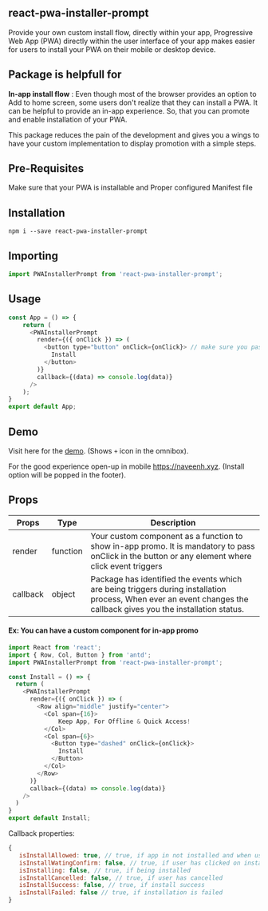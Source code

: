 
## **react-pwa-installer-prompt**

Provide your own custom install flow, directly within your app,  Progressive Web App (PWA) directly within the user interface of your app makes easier for users to install your PWA on their mobile or desktop device. 
    
## Package is helpfull for

**In-app install flow** : Even though most of the browser provides an option to Add to home screen, some users don't realize that they can install a PWA. It can be helpful to provide an in-app experience. So, that you can promote and enable installation of your PWA.

This package reduces the pain of the development and gives you a wings to have your custom implementation to display promotion with a simple steps.

## Pre-Requisites
Make sure that your PWA is installable and Proper configured Manifest file

## Installation
    npm i --save react-pwa-installer-prompt

## Importing
```javascript
import PWAInstallerPrompt from 'react-pwa-installer-prompt';
``` 
## Usage
```javascript
const App = () => {
	return (
	  <PWAInstallerPrompt 
	    render={({ onClick }) => (
	      <button type="button" onClick={onClick}> // make sure you pass onClick
	        Install
	      </button>
	    )}
	    callback={(data) => console.log(data)} 
	  />
	);
}
export default App;
```

## Demo
Visit here for the [demo](https://bit.ly/33QBYj9). (Shows `+` icon in the omnibox).

For the good experience open-up in mobile https://naveenh.xyz. (Install option will be popped in the footer).

## Props
|Props| Type |Description|
|--|--|--|
| render | function  | Your custom component as a function to show in-app promo. It is mandatory to pass onClick in the button or any element where click event triggers| 
|callback|object|Package has identified the events which are being triggers during installation process, When ever an event changes the callback gives you the installation status. |


#### Ex: You can have a custom component for in-app promo
```javascript
import React from 'react';
import { Row, Col, Button } from 'antd';
import PWAInstallerPrompt from 'react-pwa-installer-prompt';

const Install = () => {       
  return (  
    <PWAInstallerPrompt 
      render={({ onClick }) => (
        <Row align="middle" justify="center">
          <Col span={16}>
              Keep App, For Offline & Quick Access!
          </Col>
          <Col span={6}>
            <Button type="dashed" onClick={onClick}>
              Install
            </Button>
          </Col>
        </Row>
      )}
      callback={(data) => console.log(data)} 
    />
  )
}
export default Install;
```
Callback properties:
```javascript
{
   isInstallAllowed: true, // true, if app in not installed and when user has cancelled the request
   isInstallWatingConfirm: false, // true, if user has clicked on install and not confirmed 
   isInstalling: false, // true, if being installed
   isInstallCancelled: false, // true, if user has cancelled 
   isInstallSuccess: false, // true, if install success
   isInstallFailed: false // true, if installation is failed
}
```